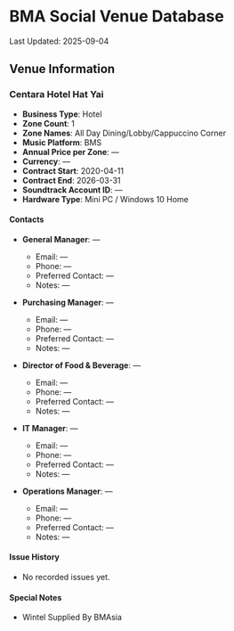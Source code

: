 # BMA Social Venue Database

Last Updated: 2025-09-04

## Venue Information

### Centara Hotel Hat Yai
- **Business Type**: Hotel
- **Zone Count**: 1
- **Zone Names**: All Day Dining/Lobby/Cappuccino Corner
- **Music Platform**: BMS
- **Annual Price per Zone**: —
- **Currency**: —
- **Contract Start**: 2020-04-11
- **Contract End**: 2026-03-31
- **Soundtrack Account ID**: —
- **Hardware Type**: Mini PC / Windows 10 Home

#### Contacts
- **General Manager**: —
  - Email: —
  - Phone: —
  - Preferred Contact: —
  - Notes: —

- **Purchasing Manager**: —
  - Email: —
  - Phone: —
  - Preferred Contact: —
  - Notes: —

- **Director of Food & Beverage**: —
  - Email: —
  - Phone: —
  - Preferred Contact: —
  - Notes: —

- **IT Manager**: —
  - Email: —
  - Phone: —
  - Preferred Contact: —
  - Notes: —

- **Operations Manager**: —
  - Email: —
  - Phone: —
  - Preferred Contact: —
  - Notes: —

#### Issue History
- No recorded issues yet.

#### Special Notes
- Wintel Supplied By BMAsia
